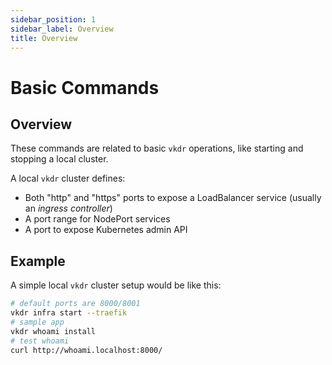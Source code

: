 ```yaml
---
sidebar_position: 1
sidebar_label: Overview
title: Overview
---
```


# Basic Commands

## Overview

These commands are related to basic `vkdr` operations, like starting and stopping a local cluster.

A local `vkdr` cluster defines:

- Both "http" and "https" ports to expose a LoadBalancer service (usually an *ingress controller*)
- A port range for NodePort services
- A port to expose Kubernetes admin API

## Example

A simple local `vkdr` cluster setup would be like this:

```bash
# default ports are 8000/8001
vkdr infra start --traefik
# sample app
vkdr whoami install
# test whoami
curl http://whoami.localhost:8000/
```

